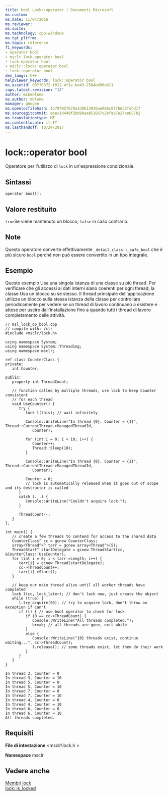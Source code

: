 ```yaml
---
title: bool Lock::operator | Documenti Microsoft
ms.custom: 
ms.date: 11/04/2016
ms.reviewer: 
ms.suite: 
ms.technology: cpp-windows
ms.tgt_pltfrm: 
ms.topic: reference
f1_keywords:
- operator bool
- msclr.lock.operator bool
- lock.operator bool
- msclr::lock::operator bool
- lock::operator bool
dev_langs: C++
helpviewer_keywords: lock::operator bool
ms.assetid: 007f0372-f812-4f1e-ba43-2584bd96eb11
caps.latest.revision: "13"
author: mikeblome
ms.author: mblome
manager: ghogen
ms.openlocfilehash: 1b797057679a1d0613936ae00bc8f76d32febd17
ms.sourcegitcommit: ebec1d449f2bd98aa851667c2bfeb7e27ce657b2
ms.translationtype: MT
ms.contentlocale: it-IT
ms.lasthandoff: 10/24/2017
---
```

# <a name="lockoperator-bool"></a>lock::operator bool
Operatore per l'utilizzo di `lock` in un'espressione condizionale.  
  
## <a name="syntax"></a>Sintassi  
  
```  
operator bool();  
```  
  
## <a name="return-value"></a>Valore restituito  
 `true`Se viene mantenuto un blocco, `false` in caso contrario.  
  
## <a name="remarks"></a>Note  
 Questo operatore converte effettivamente `_detail_class::_safe_bool` che è più sicuro `bool` perché non può essere convertito in un tipo integrale.  
  
## <a name="example"></a>Esempio  
 Questo esempio Usa una singola istanza di una classe su più thread.  Per verificare che gli accessi ai dati interni siano coerenti per ogni thread, la classe Usa un blocco su se stesso.  Il thread principale dell'applicazione utilizza un blocco sulla stessa istanza della classe per controllare periodicamente per vedere se un thread di lavoro continuano a esistere e attese per uscire dall'installazione fino a quando tutti i thread di lavoro completamento delle attività.  
  
```  
// msl_lock_op_bool.cpp  
// compile with: /clr  
#include <msclr/lock.h>  
  
using namespace System;  
using namespace System::Threading;  
using namespace msclr;  
  
ref class CounterClass {  
private:  
   int Counter;     
  
public:  
   property int ThreadCount;  
  
   // function called by multiple threads, use lock to keep Counter consistent  
   // for each thread  
   void UseCounter() {  
      try {  
         lock l(this); // wait infinitely  
  
         Console::WriteLine("In thread {0}, Counter = {1}", Thread::CurrentThread->ManagedThreadId,   
            Counter);  
  
         for (int i = 0; i < 10; i++) {  
            Counter++;  
            Thread::Sleep(10);  
         }  
  
         Console::WriteLine("In thread {0}, Counter = {1}", Thread::CurrentThread->ManagedThreadId,   
            Counter);  
  
         Counter = 0;  
         // lock is automatically released when it goes out of scope and its destructor is called  
      }  
      catch (...) {  
         Console::WriteLine("Couldn't acquire lock!");  
      }  
  
      ThreadCount--;  
   }  
};  
  
int main() {  
   // create a few threads to contend for access to the shared data  
   CounterClass^ cc = gcnew CounterClass;  
   array<Thread^>^ tarr = gcnew array<Thread^>(5);  
   ThreadStart^ startDelegate = gcnew ThreadStart(cc, &CounterClass::UseCounter);  
   for (int i = 0; i < tarr->Length; i++) {  
      tarr[i] = gcnew Thread(startDelegate);  
      cc->ThreadCount++;  
      tarr[i]->Start();  
   }  
  
   // keep our main thread alive until all worker threads have completed  
   lock l(cc, lock_later); // don't lock now, just create the object  
   while (true) {  
      l.try_acquire(50); // try to acquire lock, don't throw an exception if can't  
      if (l) { // use bool operator to check for lock  
         if (0 == cc->ThreadCount) {  
            Console::WriteLine("All threads completed.");  
            break; // all threads are gone, exit while  
         }  
         else {  
            Console::WriteLine("{0} threads exist, continue waiting...", cc->ThreadCount);  
            l.release(); // some threads exist, let them do their work  
         }  
      }  
   }  
}  
```  
  
```Output  
In thread 3, Counter = 0  
In thread 3, Counter = 10  
In thread 5, Counter = 0  
In thread 5, Counter = 10  
In thread 7, Counter = 0  
In thread 7, Counter = 10  
In thread 4, Counter = 0  
In thread 4, Counter = 10  
In thread 6, Counter = 0  
In thread 6, Counter = 10  
All threads completed.  
```  
  
## <a name="requirements"></a>Requisiti  
 **File di intestazione** \<msclr\lock.h >  
  
 **Namespace** msclr  
  
## <a name="see-also"></a>Vedere anche  
 [Membri lock](../dotnet/lock-members.md)   
 [lock::is_locked](../dotnet/lock-is-locked.md)